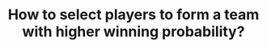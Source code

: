 ---
id: question-16
title: How to select players to form a team with higher winning probability?
theme: sports science
theme_sub_category: performance analysis
application: performance/ game outcome prediction
task_solver_1: predict performance
data_question_type: predictive
categorical_ordinal: categorical_ordinal
continuous_count: continuous_count
data_method_1: clustering
data_method_2: classification
data_method_3: neural network
data_expertise_required_1: clustering
data_expertise_required_2: classification
datasets_description: dataset with team selection, opposing team selection and performance outcome
expert_1: Richi Nayak
reference: >
  https://journals.plos.org/plosone/article/authors?id=10.1371/journal.pone.0254538
reference_2: "https://doi.org/10.1016/j.eswa.2008.06.088 "

---